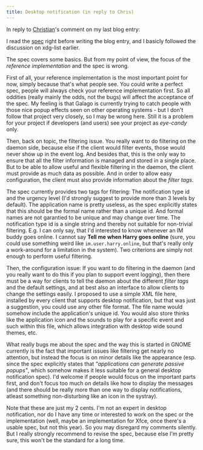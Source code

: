 ```yaml
---
title: Desktop notification (in reply to Chris)
---
```


In reply to <a href="http://www.chipx86.com/">Christian</a>'s comment on my last blog entry:

I read the <a href="http://www.galago.info/specs/notification/0.6/t1.html">spec</a> right before writing the blog entry, and I basicly followed the discussion on xdg-list earlier.

The spec covers some basics. But from my point of view, the focus of the <i>reference implementation</i> and the spec is wrong.

First of all, your reference implementation is the most important point for now, simply because that's what people see. You could write a perfect spec, people will always check your reference implementation first. So all oddities (really mainly the odds, not the bugs) will affect the acceptance of the spec. My feeling is that Galago is currently trying to catch people with those nice popup effects seen on other operating systems - but I don't follow that project very closely, so I may be wrong here. Still it is a problem for your project if developers (and users) see your project as <i>eye-candy</i> only.

Then, back on topic, the filtering issue. You really want to do filtering on the daemon side, because else if the client would filter events, those would never show up in the event log. And besides that, this is the only way to ensure that all the filter information is managed and stored in a single place. But to be able to allow useful and flexible filtering in the daemon, the client must provide as much data as possible. And in order to allow easy configuration, the client must also provide information about the <i>filter tags</i>.

The spec currently provides two tags for filtering: The notification type id and the urgency level (I'd strongly suggest to provide more than 3 levels by default). The application name is pretty useless, as the spec explicitly states that this should be the formal name rather than a unique id. And formal names are not garantied to be unique and may change over time. The notification type id is a single string and thereby not suitable for non-trivial filtering. E.g. I can only say, that I'd interested to know whenever an IM buddy goes online. I cannot say <b>Tell me when Harry goes online</b> (sure, you could use something weird like <code>im.user.harry.online</code>, but that's really only a work-around for a limitation in the system). Two criterions are simply not enough to perform useful filtering.

Then, the configuration issue: If you want to do filtering in the daemon (and you really want to do this if you plan to support event logging), then there must be a way for clients to tell the daemon about the different <i>filter tags</i> and the default settings, and at best also an interface to allow clients to change the settings easily. I proposed to use a simple XML file here, installed by every client that supports desktop notification, but that was just a suggestion, you could use any other file format. The file name would somehow include the application's unique id. You would also store thinks like the application icon and the sounds to play for a specific event and such within this file, which allows integration with desktop wide sound themes, etc.

What really bugs me about the spec and the way this is started in GNOME currently is the fact that important issues like filtering get nearly no attention, but instead the focus is on minor details like the appearance (esp. since the spec explicitly states that <i>"applications can generate passive popups"</i>, which somehow makes it less suitable for a general desktop notification spec). I'd welcome if people would focus on the important parts first, and don't focus too much on details like how to display the messages (and there should be really more than one way to display notifications, atleast something non-disturbing like an icon in the systray).

Note that these are just my 2 cents. I'm not an expert in desktop notification, nor do I have any time or interested to work on the spec or the implementation (well, maybe an implementation for Xfce, once there's a usable spec, but not this year). So you may disregard my comments silently. But I really strongly recommend to revise the spec, because else I'm pretty sure, this won't be the standard for a long time.

